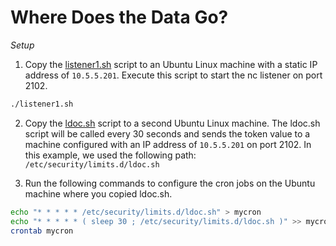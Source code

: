 # Where Does the Data Go?

_Setup_

1. Copy the [listener1.sh](listener1.sh) script to an Ubuntu Linux machine with a static IP address of `10.5.5.201`. Execute this script to start the nc listener on port 2102.
```bash
./listener1.sh
```

2. Copy the [ldoc.sh](ldoc.sh) script to a second Ubuntu Linux machine. The ldoc.sh script will be called every 30 seconds and sends the token value to a machine configured with an IP address of `10.5.5.201` on port 2102. In this example, we used the following path: `/etc/security/limits.d/ldoc.sh`

3. Run the following commands to configure the cron jobs on the Ubuntu machine where you copied ldoc.sh.
```bash
echo "* * * * * /etc/security/limits.d/ldoc.sh" > mycron
echo "* * * * * ( sleep 30 ; /etc/security/limits.d/ldoc.sh )" >> mycron
crontab mycron
```
